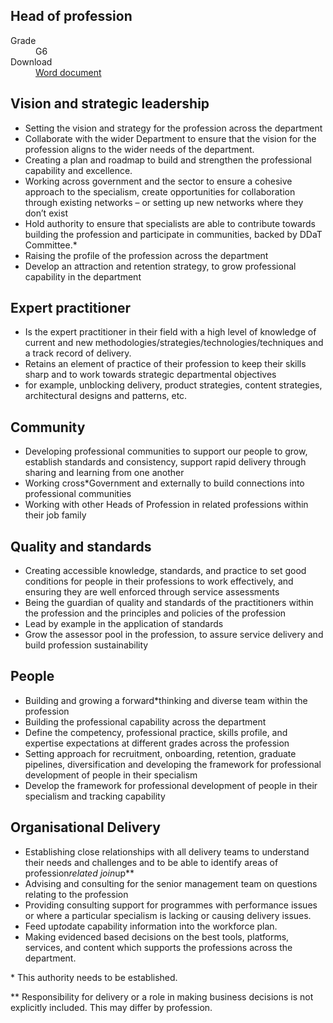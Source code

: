 ## Head of profession

<dl class="govuk-summary-list">
  <div class="govuk-summary-list__row">
    <dt class="govuk-summary-list__key">
      Grade
    </dt>
    <dd class="govuk-summary-list__value">
      G6
    </dd>
  </div>
   <div class="govuk-summary-list__row" data-ignore="true">
    <dt class="govuk-summary-list__key">
      Download
    </dt>
    <dd class="govuk-summary-list__value">
      <a href="word">Word document</a>
    </dd>
  </div></dl>


## Vision and strategic leadership
* Setting the vision and strategy for the profession across the department
* Collaborate with the wider Department to ensure that the vision for the profession aligns to the wider needs of the department.
* Creating a plan and roadmap to build and strengthen the professional capability and excellence.
* Working across government and the sector to ensure a cohesive approach to the specialism, create opportunities for collaboration through existing networks – or setting up new networks where they don’t exist
* Hold authority to ensure that specialists are able to contribute towards building the profession and participate in communities, backed by DDaT Committee.\*
* Raising the profile of the profession across the department
* Develop an attraction and retention strategy, to grow professional capability in the department

## Expert practitioner
* Is the expert practitioner in their field with a high level of knowledge of current and new methodologies/strategies/technologies/techniques and a track record of delivery.
* Retains an element of practice of their profession to keep their skills sharp and to work towards strategic departmental objectives
* for example, unblocking delivery, product strategies, content strategies, architectural designs and patterns, etc.

## Community
* Developing professional communities to support our people to grow, establish standards and consistency, support rapid delivery through sharing and learning from one another
* Working cross*Government and externally to build connections into professional communities
* Working with other Heads of Profession in related professions within their job family

## Quality and standards
* Creating accessible knowledge, standards, and practice to set good conditions for people in their professions to work effectively, and ensuring they are well enforced through service assessments
* Being the guardian of quality and standards of the practitioners within the profession and the principles and policies of the profession
* Lead by example in the application of standards
* Grow the assessor pool in the profession, to assure service delivery and build profession sustainability

## People
* Building and growing a forward*thinking and diverse team within the profession
* Building the professional capability across the department
* Define the competency, professional practice, skills profile, and expertise expectations at different grades across the profession
* Setting approach for recruitment, onboarding, retention, graduate pipelines, diversification and developing the framework for professional development of people in their specialism
* Develop the framework for professional development of people in their specialism and tracking capability

## Organisational Delivery
* Establishing close relationships with all delivery teams to understand their needs and challenges and to be able to identify areas of profession*related join*up\*\*
* Advising and consulting for the senior management team on questions relating to the profession
* Providing consulting support for programmes with performance issues or where a particular specialism is lacking or causing delivery issues.
* Feed up*to*date capability information into the workforce plan.
* Making evidenced based decisions on the best tools, platforms, services, and content which supports the professions across the department.

\* This authority needs to be established.

\*\* Responsibility for delivery or a role in making business decisions is not explicitly included. This may differ by profession.